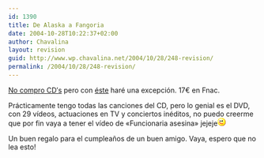 ```yaml
---
id: 1390
title: De Alaska a Fangoria
date: 2004-10-28T10:22:37+02:00
author: Chavalina
layout: revision
guid: http://www.wp.chavalina.net/2004/10/28/248-revision/
permalink: /2004/10/28/248-revision/
---
```

<a href="http://www.chavalina.net/archivos.php?patron=sgae&#038;buscar=buscar#listado" target="_blank">No compro CD&prime;s</a> pero con <a href="http://www.lahiguera.net/musicalia/artistas/fangoria/disco/1669/" target="_blank">éste</a> haré una excepción. 17€ en Fnac.

Prácticamente tengo todas las canciones del CD, pero lo genial es el DVD, con 29 vídeos, actuaciones en TV y conciertos inéditos, no puedo creerme que por fin vaya a tener el vídeo de «Funcionaria asesina» jejeje![emo](/imagenes/emoticonos/guino.gif) 

Un buen regalo para el cumplea&ntilde;os de un buen amigo. Vaya, espero que no lea esto!